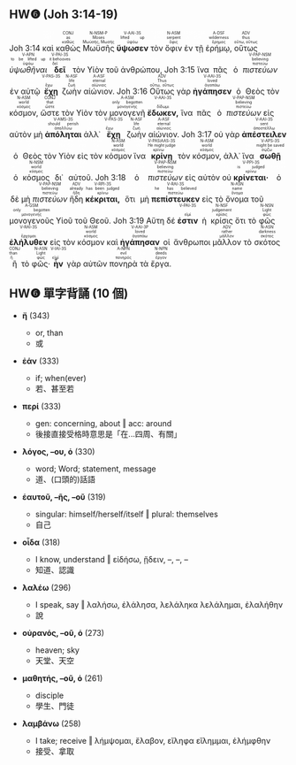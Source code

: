 ## HW❻ (Joh 3:14-19)
<rt>Joh 3:14</rt> <RUBY><ruby><ruby>καὶ<rt><font color='white'>καί</rt></ruby><rt>And</rt></ruby><rt>CONJ</rt></RUBY></font> <RUBY><ruby><ruby>καθὼς<rt>καθώς</rt></ruby><rt>as</rt></ruby><rt>CONJ</rt></RUBY> <RUBY><ruby><ruby>Μωϋσῆς<rt>Μωϋσῆς, Μωσῆς</rt></ruby><rt>Moses</rt></ruby><rt>N-NSM-P</rt></RUBY> <RUBY><ruby><ruby><strong>ὕψωσεν</strong><rt>ὑψόω</rt></ruby><rt>lifted up</rt></ruby><rt>V-AAI-3S</rt></RUBY> <RUBY><ruby><ruby>τὸν<rt><font color='white'>ὁ</rt></ruby><rt>the</rt></ruby><rt>T-ASM</rt></RUBY></font> <RUBY><ruby><ruby>ὄφιν<rt>ὄφις</rt></ruby><rt>serpent</rt></ruby><rt>N-ASM</rt></RUBY> <RUBY><ruby><ruby>ἐν<rt><font color='white'>ἐν</rt></ruby><rt>in</rt></ruby><rt>PREP</rt></RUBY></font> <RUBY><ruby><ruby>τῇ<rt><font color='white'>ὁ</rt></ruby><rt>the</rt></ruby><rt>T-DSF</rt></RUBY></font> <RUBY><ruby><ruby>ἐρήμῳ,<rt>ἔρημος</rt></ruby><rt>wilderness</rt></ruby><rt>A-DSF</rt></RUBY> <RUBY><ruby><ruby>οὕτως<rt>οὕτω, οὕτως</rt></ruby><rt>thus</rt></ruby><rt>ADV</rt></RUBY> <RUBY><ruby><ruby><em>ὑψωθῆναι</em><rt>ὑψόω</rt></ruby><rt>to be lifted up</rt></ruby><rt>V-APN</rt></RUBY> <RUBY><ruby><ruby><strong>δεῖ</strong><rt>δεῖ</rt></ruby><rt>it behooves</rt></ruby><rt>V-PAI-3S</rt></RUBY> <RUBY><ruby><ruby>τὸν<rt><font color='white'>ὁ</rt></ruby><rt>the</rt></ruby><rt>T-ASM</rt></RUBY></font> <RUBY><ruby><ruby>Υἱὸν<rt><font color='white'>υἱός</rt></ruby><rt>Son</rt></ruby><rt>N-ASM</rt></RUBY></font> <RUBY><ruby><ruby>τοῦ<rt><font color='white'>ὁ</rt></ruby><rt>-</rt></ruby><rt>T-GSM</rt></RUBY></font> <RUBY><ruby><ruby>ἀνθρώπου,<rt><font color='white'>ἄνθρωπος</rt></ruby><rt>of Man</rt></ruby><rt>N-GSM</rt></RUBY></font> <rt>Joh 3:15</rt> <RUBY><ruby><ruby>ἵνα<rt><font color='white'>ἵνα</rt></ruby><rt>so that</rt></ruby><rt>CONJ</rt></RUBY></font> <RUBY><ruby><ruby>πᾶς<rt><font color='white'>πᾶς</rt></ruby><rt>everyone</rt></ruby><rt>A-NSM</rt></RUBY></font> <RUBY><ruby><ruby>ὁ<rt><font color='white'>ὁ</rt></ruby><rt>-</rt></ruby><rt>T-NSM</rt></RUBY></font> <RUBY><ruby><ruby><em>πιστεύων</em><rt>πιστεύω</rt></ruby><rt>believing</rt></ruby><rt>V-PAP-NSM</rt></RUBY> <RUBY><ruby><ruby>ἐν<rt><font color='white'>ἐν</rt></ruby><rt>in</rt></ruby><rt>PREP</rt></RUBY></font> <RUBY><ruby><ruby>αὐτῷ<rt><font color='white'>αὐτός</rt></ruby><rt>Him</rt></ruby><rt>P-DSM</rt></RUBY></font> <RUBY><ruby><ruby><strong>ἔχῃ</strong><rt>ἔχω</rt></ruby><rt><font color='white'>may have</font></rt></ruby><rt>V-PAS-3S</rt></RUBY> <RUBY><ruby><ruby>ζωὴν<rt>ζωή</rt></ruby><rt>life</rt></ruby><rt>N-ASF</rt></RUBY> <RUBY><ruby><ruby>αἰώνιον.<rt>αἰώνιος</rt></ruby><rt>eternal</rt></ruby><rt>A-ASF</rt></RUBY> <rt>Joh 3:16</rt> <RUBY><ruby><ruby>Οὕτως<rt>οὕτω, οὕτως</rt></ruby><rt>Thus</rt></ruby><rt>ADV</rt></RUBY> <RUBY><ruby><ruby>γὰρ<rt><font color='white'>γάρ</rt></ruby><rt>for</rt></ruby><rt>CONJ</rt></RUBY></font> <RUBY><ruby><ruby><strong>ἠγάπησεν</strong><rt>ἀγαπάω</rt></ruby><rt>loved</rt></ruby><rt>V-AAI-3S</rt></RUBY> <RUBY><ruby><ruby>ὁ<rt><font color='white'>ὁ</rt></ruby><rt>-</rt></ruby><rt>T-NSM</rt></RUBY></font> <RUBY><ruby><ruby>Θεὸς<rt><font color='white'>θεός</rt></ruby><rt>God</rt></ruby><rt>N-NSM</rt></RUBY></font> <RUBY><ruby><ruby>τὸν<rt><font color='white'>ὁ</rt></ruby><rt>the</rt></ruby><rt>T-ASM</rt></RUBY></font> <RUBY><ruby><ruby>κόσμον,<rt>κόσμος</rt></ruby><rt>world</rt></ruby><rt>N-ASM</rt></RUBY> <RUBY><ruby><ruby>ὥστε<rt>ὥστε</rt></ruby><rt>that</rt></ruby><rt>CONJ</rt></RUBY> <RUBY><ruby><ruby>τὸν<rt><font color='white'>ὁ</rt></ruby><rt>the</rt></ruby><rt>T-ASM</rt></RUBY></font> <RUBY><ruby><ruby>Υἱὸν<rt><font color='white'>υἱός</rt></ruby><rt>Son</rt></ruby><rt>N-ASM</rt></RUBY></font> <RUBY><ruby><ruby>τὸν<rt><font color='white'>ὁ</rt></ruby><rt>the</rt></ruby><rt>T-ASM</rt></RUBY></font> <RUBY><ruby><ruby>μονογενῆ<rt>μονογενής</rt></ruby><rt>only begotten</rt></ruby><rt>A-ASM</rt></RUBY> <RUBY><ruby><ruby><strong>ἔδωκεν,</strong><rt>δίδωμι</rt></ruby><rt><font color='white'><font color='white'>He gave</font></font></rt></ruby><rt>V-AAI-3S</rt></RUBY> <RUBY><ruby><ruby>ἵνα<rt><font color='white'>ἵνα</rt></ruby><rt>so that</rt></ruby><rt>CONJ</rt></RUBY></font> <RUBY><ruby><ruby>πᾶς<rt><font color='white'>πᾶς</rt></ruby><rt>everyone</rt></ruby><rt>A-NSM</rt></RUBY></font> <RUBY><ruby><ruby>ὁ<rt><font color='white'>ὁ</rt></ruby><rt>-</rt></ruby><rt>T-NSM</rt></RUBY></font> <RUBY><ruby><ruby><em>πιστεύων</em><rt>πιστεύω</rt></ruby><rt>believing</rt></ruby><rt>V-PAP-NSM</rt></RUBY> <RUBY><ruby><ruby>εἰς<rt><font color='white'>εἰς</rt></ruby><rt>in</rt></ruby><rt>PREP</rt></RUBY></font> <RUBY><ruby><ruby>αὐτὸν<rt><font color='white'>αὐτός</rt></ruby><rt>Him</rt></ruby><rt>P-ASM</rt></RUBY></font> <RUBY><ruby><ruby>μὴ<rt><font color='white'>μή</rt></ruby><rt>not</rt></ruby><rt>PRT-N</rt></RUBY></font> <RUBY><ruby><ruby><strong>ἀπόληται</strong><rt>ἀπολλύω</rt></ruby><rt>should perish</rt></ruby><rt>V-AMS-3S</rt></RUBY> <RUBY><ruby><ruby>ἀλλ᾽<rt><font color='white'>ἀλλά</rt></ruby><rt>but</rt></ruby><rt>CONJ</rt></RUBY></font> <RUBY><ruby><ruby><strong>ἔχῃ</strong><rt>ἔχω</rt></ruby><rt><font color='white'>should have</font></rt></ruby><rt>V-PAS-3S</rt></RUBY> <RUBY><ruby><ruby>ζωὴν<rt>ζωή</rt></ruby><rt>life</rt></ruby><rt>N-ASF</rt></RUBY> <RUBY><ruby><ruby>αἰώνιον.<rt>αἰώνιος</rt></ruby><rt>eternal</rt></ruby><rt>A-ASF</rt></RUBY> <rt>Joh 3:17</rt> <RUBY><ruby><ruby>οὐ<rt><font color='white'>οὐ</rt></ruby><rt>Not</rt></ruby><rt>PRT-N</rt></RUBY></font> <RUBY><ruby><ruby>γὰρ<rt><font color='white'>γάρ</rt></ruby><rt>for</rt></ruby><rt>CONJ</rt></RUBY></font> <RUBY><ruby><ruby><strong>ἀπέστειλεν</strong><rt>ἀποστέλλω</rt></ruby><rt>sent</rt></ruby><rt>V-AAI-3S</rt></RUBY> <RUBY><ruby><ruby>ὁ<rt><font color='white'>ὁ</rt></ruby><rt>-</rt></ruby><rt>T-NSM</rt></RUBY></font> <RUBY><ruby><ruby>Θεὸς<rt><font color='white'>θεός</rt></ruby><rt>God</rt></ruby><rt>N-NSM</rt></RUBY></font> <RUBY><ruby><ruby>τὸν<rt><font color='white'>ὁ</rt></ruby><rt>-</rt></ruby><rt>T-ASM</rt></RUBY></font> <RUBY><ruby><ruby>Υἱὸν<rt><font color='white'>υἱός</rt></ruby><rt>His Son</rt></ruby><rt>N-ASM</rt></RUBY></font> <RUBY><ruby><ruby>εἰς<rt><font color='white'>εἰς</rt></ruby><rt>into</rt></ruby><rt>PREP</rt></RUBY></font> <RUBY><ruby><ruby>τὸν<rt><font color='white'>ὁ</rt></ruby><rt>the</rt></ruby><rt>T-ASM</rt></RUBY></font> <RUBY><ruby><ruby>κόσμον<rt>κόσμος</rt></ruby><rt>world</rt></ruby><rt>N-ASM</rt></RUBY> <RUBY><ruby><ruby>ἵνα<rt><font color='white'>ἵνα</rt></ruby><rt>that</rt></ruby><rt>CONJ</rt></RUBY></font> <RUBY><ruby><ruby><strong>κρίνῃ</strong><rt>κρίνω</rt></ruby><rt>He might judge</rt></ruby><rt>V-PAS⁞AAS-3S</rt></RUBY> <RUBY><ruby><ruby>τὸν<rt><font color='white'>ὁ</rt></ruby><rt>the</rt></ruby><rt>T-ASM</rt></RUBY></font> <RUBY><ruby><ruby>κόσμον,<rt>κόσμος</rt></ruby><rt>world</rt></ruby><rt>N-ASM</rt></RUBY> <RUBY><ruby><ruby>ἀλλ᾽<rt><font color='white'>ἀλλά</rt></ruby><rt>but</rt></ruby><rt>CONJ</rt></RUBY></font> <RUBY><ruby><ruby>ἵνα<rt><font color='white'>ἵνα</rt></ruby><rt>that</rt></ruby><rt>CONJ</rt></RUBY></font> <RUBY><ruby><ruby><strong>σωθῇ</strong><rt>σῴζω</rt></ruby><rt>might be saved</rt></ruby><rt>V-APS-3S</rt></RUBY> <RUBY><ruby><ruby>ὁ<rt><font color='white'>ὁ</rt></ruby><rt>the</rt></ruby><rt>T-NSM</rt></RUBY></font> <RUBY><ruby><ruby>κόσμος<rt>κόσμος</rt></ruby><rt>world</rt></ruby><rt>N-NSM</rt></RUBY> <RUBY><ruby><ruby>δι᾽<rt><font color='white'>διά</rt></ruby><rt>through</rt></ruby><rt>PREP</rt></RUBY></font> <RUBY><ruby><ruby>αὐτοῦ.<rt><font color='white'>αὐτός</rt></ruby><rt>Him</rt></ruby><rt>P-GSM</rt></RUBY></font> <rt>Joh 3:18</rt> <RUBY><ruby><ruby>ὁ<rt><font color='white'>ὁ</rt></ruby><rt>The [one]</rt></ruby><rt>T-NSM</rt></RUBY></font> <RUBY><ruby><ruby><em>πιστεύων</em><rt>πιστεύω</rt></ruby><rt>believing</rt></ruby><rt>V-PAP-NSM</rt></RUBY> <RUBY><ruby><ruby>εἰς<rt><font color='white'>εἰς</rt></ruby><rt>on</rt></ruby><rt>PREP</rt></RUBY></font> <RUBY><ruby><ruby>αὐτὸν<rt><font color='white'>αὐτός</rt></ruby><rt>Him</rt></ruby><rt>P-ASM</rt></RUBY></font> <RUBY><ruby><ruby>οὐ<rt><font color='white'>οὐ</rt></ruby><rt>not</rt></ruby><rt>PRT-N</rt></RUBY></font> <RUBY><ruby><ruby><strong>κρίνεται·</strong><rt>κρίνω</rt></ruby><rt>is judged</rt></ruby><rt>V-PPI-3S</rt></RUBY> <RUBY><ruby><ruby>ὁ<rt><font color='white'>ὁ</rt></ruby><rt>the [one]</rt></ruby><rt>T-NSM</rt></RUBY></font> <RUBY><ruby><ruby>δὲ<rt><font color='white'>δέ</rt></ruby><rt>but</rt></ruby><rt>CONJ</rt></RUBY></font> <RUBY><ruby><ruby>μὴ<rt><font color='white'>μή</rt></ruby><rt>not</rt></ruby><rt>PRT-N</rt></RUBY></font> <RUBY><ruby><ruby><em>πιστεύων</em><rt>πιστεύω</rt></ruby><rt>believing</rt></ruby><rt>V-PAP-NSM</rt></RUBY> <RUBY><ruby><ruby>ἤδη<rt>ἤδη</rt></ruby><rt>already</rt></ruby><rt>ADV</rt></RUBY> <RUBY><ruby><ruby><strong>κέκριται,</strong><rt>κρίνω</rt></ruby><rt>has been judged</rt></ruby><rt>V-RPI-3S</rt></RUBY> <RUBY><ruby><ruby>ὅτι<rt><font color='white'>ὅτι</rt></ruby><rt>because</rt></ruby><rt>CONJ</rt></RUBY></font> <RUBY><ruby><ruby>μὴ<rt><font color='white'>μή</rt></ruby><rt>not</rt></ruby><rt>PRT-N</rt></RUBY></font> <RUBY><ruby><ruby><strong>πεπίστευκεν</strong><rt>πιστεύω</rt></ruby><rt>he has believed</rt></ruby><rt>V-RAI-3S</rt></RUBY> <RUBY><ruby><ruby>εἰς<rt><font color='white'>εἰς</rt></ruby><rt>in</rt></ruby><rt>PREP</rt></RUBY></font> <RUBY><ruby><ruby>τὸ<rt><font color='white'>ὁ</rt></ruby><rt>the</rt></ruby><rt>T-ASN</rt></RUBY></font> <RUBY><ruby><ruby>ὄνομα<rt>ὄνομα</rt></ruby><rt>name</rt></ruby><rt>N-ASN</rt></RUBY> <RUBY><ruby><ruby>τοῦ<rt><font color='white'>ὁ</rt></ruby><rt>of the</rt></ruby><rt>T-GSM</rt></RUBY></font> <RUBY><ruby><ruby>μονογενοῦς<rt>μονογενής</rt></ruby><rt>only begotten</rt></ruby><rt>A-GSM</rt></RUBY> <RUBY><ruby><ruby>Υἱοῦ<rt><font color='white'>υἱός</rt></ruby><rt>Son</rt></ruby><rt>N-GSM</rt></RUBY></font> <RUBY><ruby><ruby>τοῦ<rt><font color='white'>ὁ</rt></ruby><rt>-</rt></ruby><rt>T-GSM</rt></RUBY></font> <RUBY><ruby><ruby>Θεοῦ.<rt><font color='white'>θεός</rt></ruby><rt>of God</rt></ruby><rt>N-GSM</rt></RUBY></font> <rt>Joh 3:19</rt> <RUBY><ruby><ruby>Αὕτη<rt><font color='white'>οὗτος</rt></ruby><rt>This</rt></ruby><rt>D-NSF</rt></RUBY></font> <RUBY><ruby><ruby>δέ<rt><font color='white'>δέ</rt></ruby><rt>now</rt></ruby><rt>CONJ</rt></RUBY></font> <RUBY><ruby><ruby><strong>ἐστιν</strong><rt>εἰμί</rt></ruby><rt><font color='white'>is</font></rt></ruby><rt>V-PAI-3S</rt></RUBY> <RUBY><ruby><ruby>ἡ<rt><font color='white'>ὁ</rt></ruby><rt>the</rt></ruby><rt>T-NSF</rt></RUBY></font> <RUBY><ruby><ruby>κρίσις<rt>κρίσις</rt></ruby><rt>judgement</rt></ruby><rt>N-NSF</rt></RUBY> <RUBY><ruby><ruby>ὅτι<rt><font color='white'>ὅτι</rt></ruby><rt>that</rt></ruby><rt>CONJ</rt></RUBY></font> <RUBY><ruby><ruby>τὸ<rt><font color='white'>ὁ</rt></ruby><rt>the</rt></ruby><rt>T-NSN</rt></RUBY></font> <RUBY><ruby><ruby>φῶς<rt>φῶς</rt></ruby><rt>Light</rt></ruby><rt>N-NSN</rt></RUBY> <RUBY><ruby><ruby><strong>ἐλήλυθεν</strong><rt>ἔρχομαι</rt></ruby><rt><font color='white'>has come</font></rt></ruby><rt>V-RAI-3S</rt></RUBY> <RUBY><ruby><ruby>εἰς<rt><font color='white'>εἰς</rt></ruby><rt>into</rt></ruby><rt>PREP</rt></RUBY></font> <RUBY><ruby><ruby>τὸν<rt><font color='white'>ὁ</rt></ruby><rt>the</rt></ruby><rt>T-ASM</rt></RUBY></font> <RUBY><ruby><ruby>κόσμον<rt>κόσμος</rt></ruby><rt>world</rt></ruby><rt>N-ASM</rt></RUBY> <RUBY><ruby><ruby>καὶ<rt><font color='white'>καί</rt></ruby><rt>and</rt></ruby><rt>CONJ</rt></RUBY></font> <RUBY><ruby><ruby><strong>ἠγάπησαν</strong><rt>ἀγαπάω</rt></ruby><rt>loved</rt></ruby><rt>V-AAI-3P</rt></RUBY> <RUBY><ruby><ruby>οἱ<rt><font color='white'>ὁ</rt></ruby><rt>-</rt></ruby><rt>T-NPM</rt></RUBY></font> <RUBY><ruby><ruby>ἄνθρωποι<rt><font color='white'>ἄνθρωπος</rt></ruby><rt>men</rt></ruby><rt>N-NPM</rt></RUBY></font> <RUBY><ruby><ruby>μᾶλλον<rt>μᾶλλον</rt></ruby><rt>rather</rt></ruby><rt>ADV</rt></RUBY> <RUBY><ruby><ruby>τὸ<rt><font color='white'>ὁ</rt></ruby><rt>the</rt></ruby><rt>T-ASN</rt></RUBY></font> <RUBY><ruby><ruby>σκότος<rt>σκότος</rt></ruby><rt>darkness</rt></ruby><rt>N-ASN</rt></RUBY> <RUBY><ruby><ruby>ἢ<rt>ἤ</rt></ruby><rt>than</rt></ruby><rt>CONJ</rt></RUBY> <RUBY><ruby><ruby>τὸ<rt><font color='white'>ὁ</rt></ruby><rt>the</rt></ruby><rt>T-ASN</rt></RUBY></font> <RUBY><ruby><ruby>φῶς·<rt>φῶς</rt></ruby><rt>Light</rt></ruby><rt>N-ASN</rt></RUBY> <RUBY><ruby><ruby><strong>ἦν</strong><rt>εἰμί</rt></ruby><rt><font color='white'>were</font></rt></ruby><rt>V-IAI-3S</rt></RUBY> <RUBY><ruby><ruby>γὰρ<rt><font color='white'>γάρ</rt></ruby><rt>for</rt></ruby><rt>CONJ</rt></RUBY></font> <RUBY><ruby><ruby>αὐτῶν<rt><font color='white'>αὐτός</rt></ruby><rt>of them</rt></ruby><rt>P-GPM</rt></RUBY></font> <RUBY><ruby><ruby>πονηρὰ<rt>πονηρός</rt></ruby><rt>evil</rt></ruby><rt>A-NPN</rt></RUBY> <RUBY><ruby><ruby>τὰ<rt><font color='white'>ὁ</rt></ruby><rt>the</rt></ruby><rt>T-NPN</rt></RUBY></font> <RUBY><ruby><ruby>ἔργα.<rt>ἔργον</rt></ruby><rt>deeds</rt></ruby><rt>N-NPN</rt></RUBY> 


<div style='page-break-after: always;'></div>


## HW❻ 單字背誦 (10 個)
- **ἤ** (343)
	- or, than
	- 或

- **ἐάν** (333)
	- if; when(ever)
	- 若、甚至若

- **περί** (333)
	- gen: concerning, about ‖ acc: around
	- 後接直接受格時意思是「在...四周、有關」

- **λόγος, –ου, ὁ** (330)
	- word; Word; statement, message
	- 道、(口頭的)話語

- **ἑαυτοῦ, –ῆς, –οῦ** (319)
	- singular: himself/herself/itself ‖ plural: themselves
	- 自己

- **οἶδα** (318)
	- I know, understand ‖ εἰδήσω, ᾔδειν, –, –, –
	- 知道、認識

- **λαλέω** (296)
	- I speak, say ‖ λαλήσω, ἐλάλησα, λελάληκα λελάλημαι, ἐλαλήθην
	- 說

- **οὐρανός, –οῦ, ὁ** (273)
	- heaven; sky
	- 天堂、天空

- **μαθητής, –οῦ, ὁ** (261)
	- disciple
	- 學生、門徒

- **λαμβάνω** (258)
	- I take; receive ‖ λήμψομαι, ἔλαβον, εἴληφα εἴλημμαι, ἐλήμφθην
	- 接受、拿取